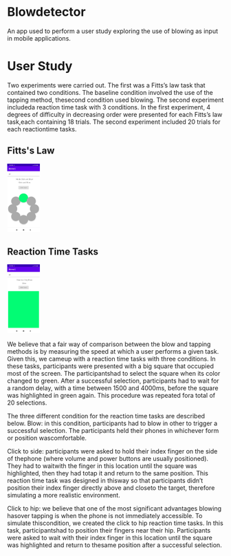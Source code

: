 # Blowdetector
An app used to perform a user study exploring the use of blowing as input in mobile applications.

# User Study
Two experiments were carried out.  The first was a Fitts’s law task that contained two conditions.  The baseline condition involved the use of the tapping method, thesecond condition used blowing.  The second experiment includeda reaction time task with 3 conditions.  In the first experiment, 4 degrees of difficulty in decreasing order were presented for each Fitts’s law task,each containing 18 trials.  The second experiment included 20 trials for each reactiontime tasks.

## Fitts's Law
<img src="https://github.com/JavierJaquez/blowdetector/blob/main/fitt-law-screenshot.jpg" width="15%" height="15%">

## Reaction Time Tasks

<img src="https://github.com/JavierJaquez/blowdetector/blob/main/reaction-time-screenshot.jpg" width="15%" height="15%">

We believe that a fair way of comparison between the blow and tapping methods is by measuring the speed at which a user performs a given task.  Given this, we cameup  with  a  reaction  time  tasks  with  three  conditions.   In  these  tasks,  participants were presented with a big square that occupied most of the screen.  The participantshad to select the square when its color changed to green.  After a successful selection, participants had to wait for a random delay, with a time between 1500 and 4000ms, before the square was highlighted in green again.  This procedure was repeated fora total of 20 selections.

The three different condition for the reaction time tasks are described below.
Blow:  in this condition,  participants had to blow in other to trigger a successful selection.   The  participants  held  their  phones  in  whichever  form  or  position  wascomfortable. 

Click to side:  participants were asked to hold their index finger on the side of thephone (where volume and power buttons are usually positioned).  They had to waitwith the finger in this location until the square was highlighted, then they had totap it and return to the same position.  This reaction time task was designed in thisway so that participants didn’t position their index finger directly above and closeto the target, therefore simulating a more realistic environment.

Click to hip:  we believe that one of the most significant advantages blowing hasover  tapping  is  when  the  phone  is  not  immediately  accessible.   To  simulate  thiscondition, we created the click to hip reaction time tasks.  In this task, participantshad to position their fingers near their hip.  Participants were asked to wait with their index finger in this location until the square was highlighted and return to thesame position after a successful selection.




